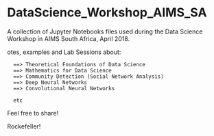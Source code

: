 # DataScience_Workshop_AIMS_SA
A collection of Jupyter Notebooks files used during the Data Science Workshop in AIMS South Africa, April 2018.

otes, examples and Lab Sessions about:

      ==> Theoretical Foundations of Data Science
      ==> Mathematics for Data Science
      ==> Community Detection (Social Network Analysis)
      ==> Deep Neural Networks
      ==> Convolutional Neural Networks
      
      etc



Feel free to share!

Rockefeller!
